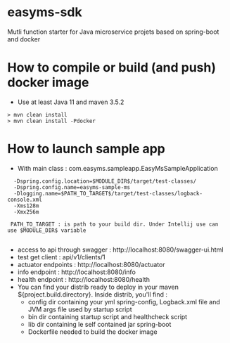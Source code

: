 # easyms-sdk
Mutli function starter for Java microservice projets based on spring-boot and docker

# How to compile or build (and push) docker image
+ Use at least Java 11 and maven 3.5.2

```
> mvn clean install
> mvn clean install -Pdocker
```

# How to launch sample app
+ With main class : com.easyms.sampleapp.EasyMsSampleApplication
```
  -Dspring.config.location=$MODULE_DIR$/target/test-classes/
  -Dspring.config.name=easyms-sample-ms
  -Dlogging.name=$PATH_TO_TARGET$/target/test-classes/logback-console.xml
  -Xms128m
  -Xmx256m

 PATH_TO_TARGET : is path to your build dir. Under Intellij use can use $MODULE_DIR$ variable
 
```
+ access to api through swagger : http://localhost:8080/swagger-ui.html
+ test get client : api/v1/clients/1
+ actuator endpoints : http://localhost:8080/actuator
+ info endpoint : http://localhost:8080/info
+ health endpoint : http://localhost:8080/health
+ You can find your distrib ready to deploy in your maven ${project.build.directory}. Inside distrib, you'll find :
    - config dir containing your yml spring-config, Logback.xml file and JVM args file used by startup script
    - bin dir containing startup script and healthcheck script
    - lib dir containing le self contained jar spring-boot
    - Dockerfile needed to build the docker image
